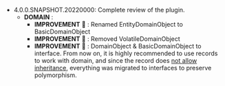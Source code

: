 * 4.0.0.SNAPSHOT.20220000: Complete review of the plugin.
    * **DOMAIN** :
        * **IMPROVEMENT** :raised_hands: : Renamed EntityDomainObject to BasicDomainObject
        * **IMPROVEMENT** :raised_hands: : Removed VolatileDomainObject
        * **IMPROVEMENT** :raised_hands: : DomainObject & BasicDomainObject to interface. From now on, it is highly recommended to use records to work with domain, and since the record does [not allow inheritance](https://stackoverflow.com/questions/63605794/is-there-any-way-of-using-records-with-inheritance), everything was migrated to interfaces to preserve polymorphism.

